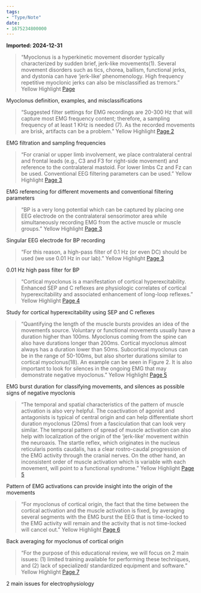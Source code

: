 ```yaml
---
tags:
- "Type/Note"
date:
- 1675234800000
---
```


**Imported: 2024-12-31**

> “Myoclonus is a hyperkinetic movement disorder typically characterized by sudden brief, jerk-like movements(1). Several movement disorders such as tics, chorea, ballism, functional jerks, and dystonia can have ‘jerk-like’ phenomenology. High frequency repetitive myoclonic jerks can also be misclassified as tremors.” Yellow Highlight [Page ](zotero://open-pdf/library/items/YPK5FW47?page=1&annotation=L2KC4DRS)

Myoclonus definition, examples, and misclassifications

> “Suggested filter settings for EMG recordings are 20-300 Hz that will capture most EMG frequency content; therefore, a sampling frequency of at least 1 KHz is needed (7). As the recorded movements are brisk, artifacts can be a problem.” Yellow Highlight [Page 2](zotero://open-pdf/library/items/YPK5FW47?page=2&annotation=9B8MSZX3)

EMG filtration and sampling frequencies

> “For cranial or upper limb involvement, we place contralateral central and frontal leads (e.g., C3 and F3 for right-side movement) and reference to the contralateral mastoid. For lower limbs Cz and Fz can be used. Conventional EEG filtering parameters can be used.” Yellow Highlight [Page 3](zotero://open-pdf/library/items/YPK5FW47?page=3&annotation=AIZARZI6)

EMG referencing for different movements and conventional filtering parameters

> “BP is a very long potential which can be captured by placing one EEG electrode on the contralateral sensorimotor area while simultaneously recording EMG from the active muscle or muscle groups.” Yellow Highlight [Page 3](zotero://open-pdf/library/items/YPK5FW47?page=3&annotation=7A4BC8KG)

Singular EEG electrode for BP recording

> “For this reason, a high-pass filter of 0.1 Hz (or even DC) should be used (we use 0.01 Hz in our lab).” Yellow Highlight [Page 3](zotero://open-pdf/library/items/YPK5FW47?page=3&annotation=9D3MZM57)

0.01 Hz high pass filter for BP

> “Cortical myoclonus is a manifestation of cortical hyperexcitability. Enhanced SEP and C reflexes are physiologic correlates of cortical hyperexcitability and associated enhancement of long-loop reflexes.” Yellow Highlight [Page 4](zotero://open-pdf/library/items/YPK5FW47?page=4&annotation=953IAWNH)

Study for cortical hyperexcitability using SEP and C reflexes

> “Quantifying the length of the muscle bursts provides an idea of the movemenťs source. Voluntary or functional movements usually have a duration higher than 100ms. Myoclonus coming from the spine can also have durations longer than 200ms. Cortical myoclonus almost always has a duration lower than 50ms. Subcortical myoclonus can be in the range of 50-100ms, but also shorter durations similar to cortical myoclonus(18). An example can be seen in Figure 2. It is also important to look for silences in the ongoing EMG that may demonstrate negative myoclonus.” Yellow Highlight [Page 5](zotero://open-pdf/library/items/YPK5FW47?page=5&annotation=75PQWM3C)

EMG burst duration for classifying movements, and silences as possible signs of negative myoclonis

> “The temporal and spatial characteristics of the pattern of muscle activation is also very helpful. The coactivation of agonist and antagonists is typical of central origin and can help differentiate short duration myoclonus (20ms) from a fasciculation that can look very similar. The temporal pattern of spread of muscle activation can also help with localization of the origin of the ‘jerk-like’ movement within the neuroaxis. The startle reflex, which originates in the nucleus reticularis pontis caudalis, has a clear rostro-caudal progression of the EMG activity through the cranial nerves. On the other hand, an inconsistent order of muscle activation which is variable with each movement, will point to a functional syndrome.” Yellow Highlight [Page 5](zotero://open-pdf/library/items/YPK5FW47?page=5&annotation=STL7RXDM)

Pattern of EMG activations can provide insight into the origin of the movements

> “For myoclonus of cortical origin, the fact that the time between the cortical activation and the muscle activation is fixed, by averaging several segments with the EMG burst the EEG that is time-locked to the EMG activity will remain and the activity that is not time-locked will cancel out.” Yellow Highlight [Page 6](zotero://open-pdf/library/items/YPK5FW47?page=6&annotation=YTNA4ZCT)

Back averaging for myoclonus of cortical origin

> “For the purpose of this educational review, we will focus on 2 main issues: (1) limited training available for performing these techniques, and (2) lack of specialized/ standardized equipment and software.” Yellow Highlight [Page 7](zotero://open-pdf/library/items/YPK5FW47?page=7&annotation=DYQHXIB9)

2 main issues for electrophysiology